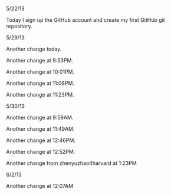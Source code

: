 5/22/13

Today I sign up the GitHub account and create my first GitHub git repository. 

5/29/13

Another change today.

Another change at 9:53PM.

Another change at 10:01PM.

Another change at 11:08PM.

Another change at 11:23PM.

5/30/13

Another change at 9:59AM.

Another change at 11:49AM.

Another change at 12:46PM.

Another change at 12:52PM.

Another change from zhenyuzhao4harvard at 1:23PM

6/2/13

Another change at 12:07AM
